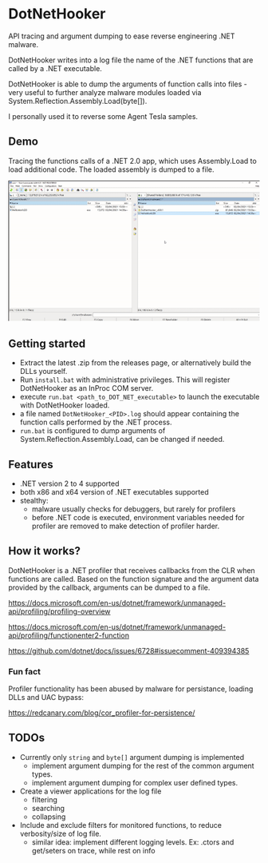 # DotNetHooker
API tracing and argument dumping to ease reverse engineering .NET malware.

DotNetHooker writes into a log file the name of the .NET functions that are called by a .NET executable. 

DotNetHooker is able to dump the arguments of function calls into files - very useful to further analyze malware modules loaded via System.Reflection.Assembly.Load(byte[]).

I personally used it to reverse some Agent Tesla samples.

## Demo

Tracing the functions calls of a .NET 2.0 app, which uses Assembly.Load to load additional code. The loaded assembly is dumped to a file.

![DotNetHooker install and run](img/demo.gif)

## Getting started

- Extract the latest .zip from the releases page, or alternatively build the DLLs yourself.
- Run `install.bat` with administrative privileges. This will register DotNetHooker as an InProc COM server.
- execute `run.bat <path_to_DOT_NET_executable>` to launch the executable with DotNetHooker loaded.
- a file named `DotNetHooker_<PID>.log` should appear containing the function calls performed by the .NET process.
- `run.bat` is configured to dump arguments of System.Reflection.Assembly.Load, can be changed if needed.

## Features

- .NET version 2 to 4 supported
- both x86 and x64 version of .NET executables supported
- stealthy: 
    - malware usually checks for debuggers, but rarely for profilers
    - before .NET code is executed, environment variables needed for profiler are removed to make detection of profiler harder.

## How it works?

DotNetHooker is a .NET profiler that receives callbacks from the CLR when functions are called. Based on the function signature and the argument data provided by the callback, arguments can be dumped to a file.

https://docs.microsoft.com/en-us/dotnet/framework/unmanaged-api/profiling/profiling-overview

https://docs.microsoft.com/en-us/dotnet/framework/unmanaged-api/profiling/functionenter2-function

https://github.com/dotnet/docs/issues/6728#issuecomment-409394385

### Fun fact
Profiler functionality has been abused by malware for persistance, loading DLLs and UAC bypass:

https://redcanary.com/blog/cor_profiler-for-persistence/

## TODOs

- Currently only `string` and `byte[]` argument dumping is implemented
    - implement argument dumping for the rest of the common argument types.
    - implement argument dumping for complex user defined types.
- Create a viewer applications for the log file
    - filtering
    - searching
    - collapsing
- Include and exclude filters for monitored functions, to reduce verbosity/size of log file.
    - similar idea: implement different logging levels. Ex: .ctors and get/seters on trace, while rest on info
